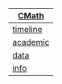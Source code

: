 | [CMath](cmath.cc)                        |
| ---------------------------------------- |
| [timeline](cmath.cc/timeline/index.html) |
| [academic](cmath.cc/academic/index.html) |
| [data](cmath.cc/data/index.html)         |
| [info](cmath.cc/info/index.html)         |


